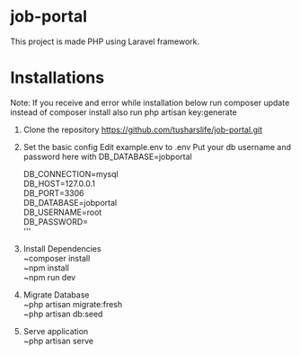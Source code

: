 # job-portal
This project is made PHP using Laravel framework.


# Installations

Note: If you receive and error while installation below
run composer update instead of composer install also run php artisan key:generate

1. Clone the repository
https://github.com/tusharslife/job-portal.git

2. Set the basic config
Edit example.env to .env
Put your db username and password here with DB_DATABASE=jobportal

    DB_CONNECTION=mysql <br />
    DB_HOST=127.0.0.1 <br />
    DB_PORT=3306 <br />
    DB_DATABASE=jobportal <br />
    DB_USERNAME=root <br />
    DB_PASSWORD= <br />
    '''

3. Install Dependencies <br />
~composer install <br />
~npm install <br />
~npm run dev <br />

4. Migrate Database <br />
~php artisan migrate:fresh <br />
~php artisan db:seed <br />

5. Serve application <br />
~php artisan serve <br />
